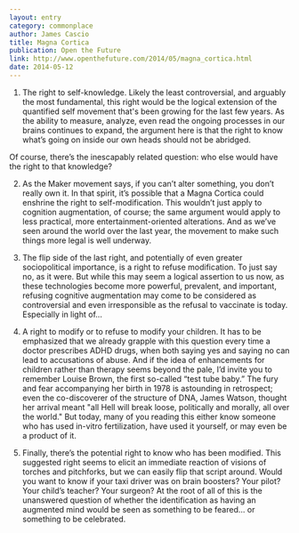 ```yaml
---
layout: entry
category: commonplace
author: James Cascio
title: Magna Cortica
publication: Open the Future
link: http://www.openthefuture.com/2014/05/magna_cortica.html
date: 2014-05-12
---
```


1. The right to self-knowledge. Likely the least controversial, and arguably the most fundamental, this right would be the logical extension of the quantified self movement that's been growing for the last few years. As the ability to measure, analyze, even read the ongoing processes in our brains continues to expand, the argument here is that the right to know what’s going on inside our own heads should not be abridged.

Of course, there’s the inescapably related question: who else would have the right to that knowledge?

2. As the Maker movement says, if you can’t alter something, you don’t really own it. In that spirit, it’s possible that a Magna Cortica could enshrine the right to self-modification. This wouldn’t just apply to cognition augmentation, of course; the same argument would apply to less practical, more entertainment-oriented alterations. And as we’ve seen around the world over the last year, the movement to make such things more legal is well underway.

3. The flip side of the last right, and potentially of even greater sociopolitical importance, is a right to refuse modification. To just say no, as it were. But while this may seem a logical assertion to us now, as these technologies become more powerful, prevalent, and important, refusing cognitive augmentation may come to be considered as controversial and even irresponsible as the refusal to vaccinate is today. Especially in light of…

4. A right to modify or to refuse to modify your children. It has to be emphasized that we already grapple with this question every time a doctor prescribes ADHD drugs, when both saying yes and saying no can lead to accusations of abuse. And if the idea of enhancements for children rather than therapy seems beyond the pale, I’d invite you to remember Louise Brown, the first so-called “test tube baby.” The fury and fear accompanying her birth in 1978 is astounding in retrospect; even the co-discoverer of the structure of DNA, James Watson, thought her arrival meant "all Hell will break loose, politically and morally, all over the world." But today, many of you reading this either know someone who has used in-vitro fertilization, have used it yourself, or may even be a product of it.

5. Finally, there’s the potential right to know who has been modified. This suggested right seems to elicit an immediate reaction of visions of torches and pitchforks, but we can easily flip that script around. Would you want to know if your taxi driver was on brain boosters? Your pilot? Your child’s teacher? Your surgeon? At the root of all of this is the unanswered question of whether the identification as having an augmented mind would be seen as something to be feared… or something to be celebrated.
